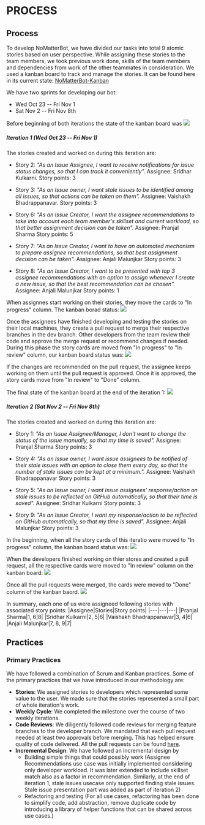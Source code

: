 # PROCESS

## Process
To develop NoMatterBot, we have divided our tasks into total 9 atomic stories based on user perspective. While assigning these stories to the team members, we took previous work done, skills of the team members and dependencies from work of the other teammates in consideration. We used a kanban board to track and manage the stories. It can be found here in its current state: [NoMatterBot-Kanban](https://github.ncsu.edu/csc510-fall2019/CSC510-12/projects/1)

We have two sprints for developing our bot:
+ Wed Oct 23 -- Fri Nov 1
+ Sat Nov 2 -- Fri Nov 8th

Before beginning of both iterations the state of the kanban board was 
![ ](https://github.ncsu.edu/csc510-fall2019/CSC510-12/blob/dev/scrumban/Iteration1/start.png)

##### Iteration 1 (Wed Oct 23 -- Fri Nov 1)
The stories created and worked on during this iteration are:
+ Story 2: *"As an Issue Assignee, I want to receive notifications for issue status changes, so that I can track it conveniently".* 
Assignee: Sridhar Kulkarni. 
Story points: 3

+ Story 3: *"As an Issue owner, I want stale issues to be identified among all issues, so that actions can be taken on them".* 
Assignee: Vaishakh Bhadrappanavar. 
Story points: 3
+ Story 6: *"As an Issue Creator, I want the assignee recommendations to take into account each team member's skillset and current workload, so that better assignment decision can be taken".* 
Assignee: Pranjal Sharma
Story points: 5
+ Story 7: *"As an Issue Creator, I want to have an automated mechanism to prepare assignee recommendations, so that best assignment decision can be taken".*
Assignee: Anjali Malunjkar
Story points: 3
+ Story 8: *"As an Issue Creator, I want to be presented with top 3 assignee recommendations with an option to assign whenever I create a new issue, so that the best recommendation can be chosen".*
Assignee: Anjali Malunjkar
Story points: 1

When assignnes start working on their stories, they move the cards to "In progress" column. The kanban borad status: 
![ ](https://github.ncsu.edu/csc510-fall2019/CSC510-12/blob/dev/scrumban/Iteration1/Process-26_10.png)

Once the assignees have finished developing and testing the stories on their local machines, they create a pull request to merge their respective branches in the dev branch. Other developers from the team review their code and approve the merge request or recommend changes if needed. During this phase the story cards are moved from "In progress" to "In review" column, our kanban board status was: 
![ ](https://github.ncsu.edu/csc510-fall2019/CSC510-12/blob/dev/scrumban/Iteration1/Process_Sprint_1_In_Review.png)

If the changes are recommended on the pull request, the assignee keeps working on them until the pull request is approved. Once it is approved, the story cards move from "In review" to "Done" column. 

The final state of the kanban board at the end of the iteration 1: 
![ ](https://github.ncsu.edu/csc510-fall2019/CSC510-12/blob/dev/scrumban/Iteration1/Process_Sprint_1_Done.png)

##### Iteration 2 (Sat Nov 2 -- Fri Nov 8th)
The stories created and worked on during this iteration are:
+ Story 1: *"As an Issue Assignee/Manager, I don't want to  change the status of the issue manually, so that my time is saved".* 
Assignee: Pranjal Sharma
Story points: 3

+ Story 4: *"As an Issue owner, I want issue assignees to be notified of their stale issues with an option to close them every day, so that the number of stale issues can be kept at a minimum.".*
Assignee:  Vaishakh Bhadrappanavar
Story points: 3

+ Story 5: *"As an Issue owner, I want issue assignees' response/action on stale issues to be reflected on GitHub automatically, so that their time is saved".*
Assignee: Sridhar Kulkarni
Story points: 3

+ Story 9: *"As an Issue Creator, I want my response/action to be reflected on GitHub automatically, so that my time is saved".*
Assignee: Anjali Malunjkar
Story points: 3

In the beginning, when all the story cards of this iteratio were moved to "In progress" column, the kanban board status was: 
![ ](https://github.ncsu.edu/csc510-fall2019/CSC510-12/blob/dev/scrumban/Iteration%202/Process_Sprint_2_In_Progress.png)

When the developers finished working on thier stores and created a pull request, all the respective cards were moved to "In review" column on the kanban board: 
![ ](https://github.ncsu.edu/csc510-fall2019/CSC510-12/blob/dev/scrumban/Iteration%202/Process_Sprint_2_In_Review.png)

Once all the pull requests were merged, the cards were moved to "Done" column of the kanban baord. 
![ ](https://github.ncsu.edu/csc510-fall2019/CSC510-12/blob/dev/scrumban/Iteration%202/Process_Srint_2_Done.png)

In summary, each one of us were assigneed following stories with associated story points:
|Assignee|Stories|Story points|
|---|---|---|
|Pranjal Sharma|1, 6|8|
|Sridhar Kulkarni|2, 5|6|
|Vaishakh Bhadrappanavar|3, 4|6|
|Anjali Malunjkar|7, 8, 9|7|


## Practices
### Primary Practices

We have followed a combination of Scrum and Kanban practices. Some of the primary practices that we have introduced in our methodology are:

* **Stories**: We assigned stories to developers which represented some value to the user. We made sure that the stories represented a small part of whole iteration's work.
* **Weekly Cycle**: We completed the milestone over the course of two weekly iterations.
* **Code Reviews**: We diligently followed code reviews for merging feature branches to the developer branch. We mandated that each pull request needed at least two approvals before merging. This has helped ensure quality of code delivered. All the pull requests can be found [here](https://github.ncsu.edu/csc510-fall2019/CSC510-12/pulls?q=is%3Apr+is%3Aclosed). 
* **Incremental Design**: We have followed an incremental design by 
    * Building simple things that could possibly work (Assignee Recommendations use case was initially implemented considering only developer workload. It was later extended to include skillset match also as a factor in recommendation. Similarly, at the end of iteration 1, stale issues usecase only supported finding stale issues. Stale issue presentation part was added as part of iteration 2)
    * Refactoring and testing (For all use cases, refactoring has been done to simplify code, add abstraction, remove duplicate code by introducing a library of helper functions that can be shared across use cases.)
